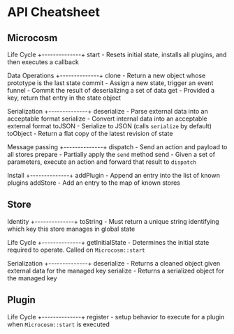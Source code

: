 # API Cheatsheet

## Microcosm

Life Cycle
+--------------+
start - Resets initial state, installs all plugins, and then executes a callback

Data Operations
+--------------+
clone  - Return a new object whose prototype is the last state
commit - Assign a new state, trigger an event
funnel - Commit the result of deserializing a set of data
get    - Provided a key, return that entry in the state object

Serialization
+--------------+
deserialize - Parse external data into an acceptable format
serialize   - Convert internal data into an acceptable external format
toJSON      - Serialize to JSON (calls `serialize` by default)
toObject    - Return a flat copy of the latest revision of state

Message passing
+--------------+
dispatch - Send an action and payload to all stores
prepare  - Partially apply the `send` method
send     - Given a set of parameters, execute an action and forward that result to `dispatch`

Install
+--------------+
addPlugin - Append an entry into the list of known plugins
addStore  - Add an entry to the map of known stores

## Store

Identity
+--------------+
toString - Must return a unique string identifying which key this store manages in global state

Life Cycle
+--------------+
getInitialState - Determines the initial state required to operate. Called on `Microcosm::start`

Serialization
+--------------+
deserialize - Returns a cleaned object given external data for the managed key
serialize   - Returns a serialized object for the managed key

## Plugin

Life Cycle
+--------------+
register - setup behavior to execute for a plugin when `Microcosm::start` is executed
